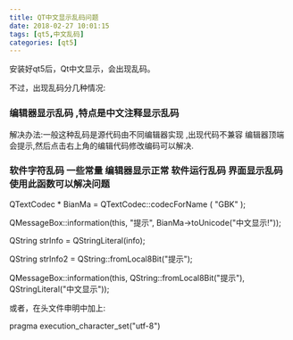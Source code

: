 ```yaml
---
title: QT中文显示乱码问题
date: 2018-02-27 10:01:15
tags: [qt5,中文乱码]
categories: [qt5]
---
```


安装好qt5后，Qt中文显示，会出现乱码<!-- more -->。

 不过，出现乱码分几种情况:

### 编辑器显示乱码 ,特点是中文注释显示乱码

解决办法:一般这种乱码是源代码由不同编辑器实现 ,出现代码不兼容 编辑器顶端会提示,然后点击右上角的编辑代码修改编码可以解决.

### 软件字符乱码 一些常量  编辑器显示正常 软件运行乱码  界面显示乱码 使用此函数可以解决问题

QTextCodec * BianMa = QTextCodec::codecForName ( "GBK" );

QMessageBox::information(this, "提示", BianMa->toUnicode("中文显示!"));

QString strInfo = QStringLiteral(info);

QString strInfo2 = QString::fromLocal8Bit("提示");

QMessageBox::information(this, QString::fromLocal8Bit("提示"), QStringLiteral("中文显示"));     

或者，在头文件申明中加上: 

pragma execution_character_set("utf-8")





